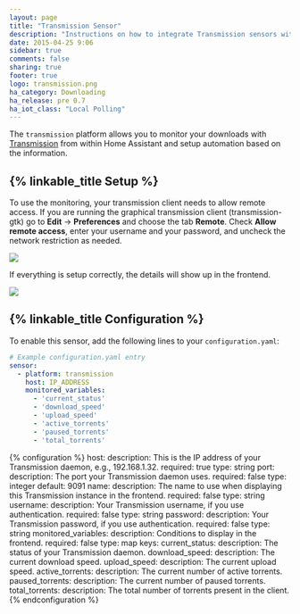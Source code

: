 ```yaml
---
layout: page
title: "Transmission Sensor"
description: "Instructions on how to integrate Transmission sensors within Home Assistant."
date: 2015-04-25 9:06
sidebar: true
comments: false
sharing: true
footer: true
logo: transmission.png
ha_category: Downloading
ha_release: pre 0.7
ha_iot_class: "Local Polling"
---
```



The `transmission` platform allows you to monitor your downloads with [Transmission](http://www.transmissionbt.com/) from within Home Assistant and setup automation based on the information.

## {% linkable_title Setup %}

To use the monitoring, your transmission client needs to allow remote access. If you are running the graphical transmission client (transmission-gtk) go to **Edit** -> **Preferences** and choose the tab **Remote**. Check **Allow remote access**, enter your username and your password, and uncheck the network restriction as needed.

<p class='img'>
  <img src='{{site_root}}/images/components/transmission/transmission_perf.png' />
</p>

If everything is setup correctly, the details will show up in the frontend.

<p class='img'>
  <img src='{{site_root}}/images/components/transmission/transmission.png' />
</p>

## {% linkable_title Configuration %}

To enable this sensor, add the following lines to your `configuration.yaml`:

```yaml
# Example configuration.yaml entry
sensor:
  - platform: transmission
    host: IP_ADDRESS
    monitored_variables:
      - 'current_status'
      - 'download_speed'
      - 'upload_speed'
      - 'active_torrents'
      - 'paused_torrents'
      - 'total_torrents'
```

{% configuration %}
host:
  description: This is the IP address of your Transmission daemon, e.g., 192.168.1.32.
  required: true
  type: string
port:
  description: The port your Transmission daemon uses.
  required: false
  type: integer
  default: 9091
name:
  description: The name to use when displaying this Transmission instance in the frontend.
  required: false
  type: string
username:
  description: Your Transmission username, if you use authentication.
  required: false
  type: string
password:
  description: Your Transmission password, if you use authentication.
  required: false
  type: string
monitored_variables:
  description: Conditions to display in the frontend.
  required: false
  type: map
  keys:
    current_status:
      description: The status of your Transmission daemon.
    download_speed:
      description: The current download speed.
    upload_speed:
      description: The current upload speed.
    active_torrents:
      description: The current number of active torrents.
    paused_torrents:
      description: The current number of paused torrents.
    total_torrents:
      description: The total number of torrents present in the client.
{% endconfiguration %}

